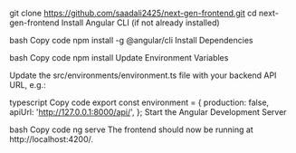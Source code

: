 git clone https://github.com/saadali2425/next-gen-frontend.git
cd next-gen-frontend
Install Angular CLI (if not already installed)

bash
Copy code
npm install -g @angular/cli
Install Dependencies

bash
Copy code
npm install
Update Environment Variables

Update the src/environments/environment.ts file with your backend API URL, e.g.:

typescript
Copy code
export const environment = {
  production: false,
  apiUrl: 'http://127.0.0.1:8000/api/',
};
Start the Angular Development Server

bash
Copy code
ng serve
The frontend should now be running at http://localhost:4200/.